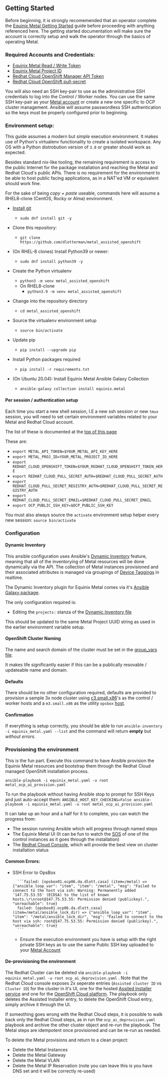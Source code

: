 ## Getting Started

Before beginning, it is strongly recomemended that an operator complete the [Equinix Metal Getting Started](https://metal.equinix.com/developers/docs/) guide before proceeding with anything referenced here. The getting started documentation will make sure the account is correctly setup and walk the operator through the basics of operating Metal.

### Required Accounts and Credentials:

- [Equinix Metal Read / Write Token](https://github.com/openshift/assisted-installer)
- [Equinix Metal Project ID](https://metal.equinix.com/developers/docs/accounts/projects/)
- [Redhat Cloud OpenShift Manager API Token](https://console.redhat.com/openshift/token)
- [Redhat Cloud OpenShift pull-secret](https://console.redhat.com/openshift/install/pull-secret)

You will also need an SSH key-pair to use as the administrative SSH credentials to log into the Control / Worker nodes. You can use the same SSH key-pair as your [Metal account](https://metal.equinix.com/developers/docs/accounts/ssh-keys/) or create a new one specific to OCP cluster management. Ansible will assume passwordless SSH authentication so the keys must be properly configured prior to beginning. 

### Environment setup:

This guide assumes a modern but *simple* execution environment. It makes use of Python's virtualenv functionality to create a isolated workspace. Any OS with a Python distrobution version of `3.8` or greater should work as expected.

Besides standard nix-like tooling, the remaining requirement is access to the public Internet for the package installation and reaching the Metal and Redhat Cloud's public APIs. There is no requirement for the environment to be able to host public facing applications, as in a NAT'ed VM or equivalent should work fine.

For the sake of being *copy + paste* useable, commands here will assume a RHEL8-clone (CentOS, Rocky or Alma) environment.

- [Install git](https://github.com/git-guides/install-git)
  - `sudo dnf install git -y`

- Clone this repository:
  - `git clone https://github.com/dlotterman/metal_assisted_openshift`

- (On RHEL-8 clones) Install Python39 or newer:
  - `sudo dnf install python39 -y`

- Create the Python virtualenv
  - `python3 -m venv metal_assisted_openshift`
  - On RHEL8-clone
	- `python3.9 -m venv metal_assisted_openshift`

- Change into the repository directory
  - `cd metal_assisted_openshift`

- Source the virtualenv environment setup
  - `source bin/activate`

- Update pip
  - `pip install --upgrade pip`

- Install Python packages required
  - `pip install -r requirements.txt`

- (On Ubuntu 20.04):
Install Equinix Metal Ansible Galaxy Collection
    - `ansible-galaxy collection install equinix.metal`

#### Per session / authentication setup
Each time you start a new shell session, I.E a new ssh session or new `tmux` session, you will need to set certain environment variables related to your Metal and Redhat Cloud account.

The list of these is documented at the [top of this page](getting_started.md#Required-Accounts-and-Credentials)

These are:

- `export METAL_API_TOKEN=$YOUR_METAL_API_KEY_HERE`
- `export METAL_PROJ_ID=YOUR_METAL_PROJECT_ID_HERE`
- `export REDHAT_CLOUD_OPENSHIFT_TOKEN=$YOUR_REDHAT_CLOUD_OPENSHIFT_TOKEN_HERE`
- `export REDHAT_CLOUD_PULL_SECRET_AUTH=$REDHAT_CLOUD_PULL_SECRET_AUTH`
- `export REDHAT_CLOUD_PULL_SECRET_REGISTRY_AUTH=$REDHAT_CLOUD_PULL_SECRET_REGISTRY_AUTH`
- `export REDHAT_CLOUD_PULL_SECRET_EMAIL=$REDHAT_CLOUD_PULL_SECRET_EMAIL`
- `export OCP_PUBLIC_SSH_KEY=$OCP_PUBLIC_SSH_KEY`


You must also always source the `activate` environment setup helper every new session: `source bin/activate`
### Configuration
#### Dynamic Inventory

This ansible configuration uses Ansible's [Dynamic Inventory](https://docs.ansible.com/ansible/latest/user_guide/intro_dynamic_inventory.html) feature, meaning that all of the inventorying of Metal resources will be done dynamically via the API. The collection of Metal instances provisioned and their associated attributes is managed via groupings of [Device Taggings](https://metal.equinix.com/developers/docs/server-metadata/device-tagging/) in realtime.

The Dynamic Inventory plugin for Equinix Metal comes via it's [Ansible Galaxy package](https://galaxy.ansible.com/equinix/metal). 

The only configuration required is:
  - Editing the `projects:` stanza of the [Dynamic Inventory file](../equinix_metal.yaml#L15)

This should be updated to the same Metal Project UUID string as used in the earlier environment variable setup. 

#### OpenShift Cluster Naming

The name and search domain of the cluster must be set in the [group_vars file](../group_vars/all.yaml). 

It makes life significantly easier if this can be a publically resovable / updateable name and domain.

#### Defaults
There should be no other configuration required, defaults are provided to provision a sample 3x node cluster using [c3.small.x86](../roles/metal/defaults/main.yaml#L7)'s as the control / worker hosts and a `m3.small.x86` as the utility `opsbox` [host](../roles/metal/tasks/metal_get_or_provision_opsbox.yaml).

#### Confirmation

If everything is setup correctly, you should be able to run `ansible-inventory -i equinix_metal.yaml --list` and the command will return **empty** but *without errors*.

### Provisioning the environment

This is the fun part. Execute this command to have Ansible provision the Equinix Metal resources and bootstrap them through the Redhat Cloud managed OpenShift installation process.

`ansible-playbook -i equinix_metal.yaml -u root metal_ocp_ai_provision.yaml`

To run the playbook without having Ansible stop to prompt for SSH Keys and just auto-accept them:
`ANSIBLE_HOST_KEY_CHECKING=False ansible-playbook -i equinix_metal.yaml -u root metal_ocp_ai_provision.yaml`

It can take up an hour and a half for it to complete, you can watch the progress from:
- The session running Ansible which will progress through named steps
- The Equinix Metal UI (It can be fun to watch the [SOS](https://metal.equinix.com/developers/docs/resilience-recovery/serial-over-ssh/) of one of the control instances as it goes through the installation)
- The [Redhat Cloud Console](https://console.redhat.com/openshift/), which will provide the best view on cluster installation status


#### Common Errors:

- SSH Error to OpsBox

        ```failed: [opsbox01.ocp06.da.dlott.casa] (item=/metal) => {"ansible_loop_var": "item", "item": "/metal", "msg": "Failed to connect to the host via ssh: Warning: Permanently added '147.75.53.55' (ECDSA) to the list of known hosts.\r\nroot@147.75.53.55: Permission denied (publickey).", "unreachable": true}
        failed: [opsbox01.ocp06.da.dlott.casa] (item=/metal/ansible_lock_dir) => {"ansible_loop_var": "item", "item": "/metal/ansible_lock_dir", "msg": "Failed to connect to the host via ssh: root@147.75.53.55: Permission denied (publickey).", "unreachable": true}
        ```
  - Ensure the execution environment you have is setup with the right private SSH keys as to use the same Public SSH key uploaded to your [Metal Account](https://metal.equinix.com/developers/docs/accounts/ssh-keys/)

#### De-provisioning the environment

The Redhat Cluster can be deleted via `ansible-playbook -i equinix_metal.yaml -u root ocp_ai_deprovision.yaml` . Note that the Redhat Cloud console exposes 2x seperate entries (`Assisted cluster ID` vs `Cluster ID`) for the cluster in it's UI, one for the hosted [Assited Installer service](https://console.redhat.com/openshift/assisted-installer/clusters/) and one for the [OpenShift Cloud platform](https://console.redhat.com/openshift). The playbook only deletes the Assisted Installer entry, to delete the OpenShift Cloud entry, simply archive it through the UI.

If someothing goes wrong with the Redhat Cloud steps, it is possible to walk back only the Redhat Cloud steps, as in run the `ocp_ai_deprovision.yaml` playbook and archive the other cluster object and re-run the playbook. The Metal steps are idempotent once provisioned and can be re-run as needed.

To delete the Metal provisions and return to a clean project:
* Delete the Metal Instances
* Delete the Metal Gateway
* Delete the Metal VLAN
* Delete the Metal IP Reservation (note you can leave this is you have DNS set and it will be correctly re-used)
